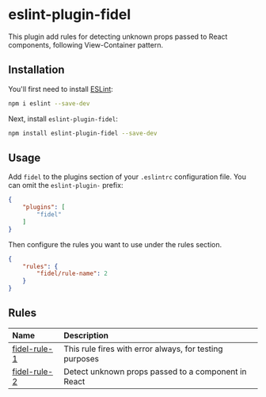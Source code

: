 # eslint-plugin-fidel

This plugin add rules for detecting unknown props passed to React components, following View-Container pattern.

## Installation

You'll first need to install [ESLint](https://eslint.org/):

```sh
npm i eslint --save-dev
```

Next, install `eslint-plugin-fidel`:

```sh
npm install eslint-plugin-fidel --save-dev
```

## Usage

Add `fidel` to the plugins section of your `.eslintrc` configuration file. You can omit the `eslint-plugin-` prefix:

```json
{
    "plugins": [
        "fidel"
    ]
}
```


Then configure the rules you want to use under the rules section.

```json
{
    "rules": {
        "fidel/rule-name": 2
    }
}
```

## Rules

<!-- begin auto-generated rules list -->

| Name                                       | Description                                             |
| :----------------------------------------- | :------------------------------------------------------ |
| [fidel-rule-1](docs/rules/fidel-rule-1.md) | This rule fires with error always, for testing purposes |
| [fidel-rule-2](docs/rules/fidel-rule-2.md) | Detect unknown props passed to a component in React     |

<!-- end auto-generated rules list -->


